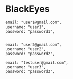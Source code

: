 # BlackEyes


    email: "user1@gmail.com",
    username: "user1",
    password: "password1",


    email: "user2@gmail.com",
    username: "user2",
    password: "password2",

    email: "testuser@gmail.com",
    username: "user3",
    password: "password3",
